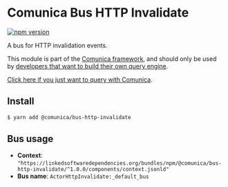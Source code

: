 # Comunica Bus HTTP Invalidate

[![npm version](https://badge.fury.io/js/%40comunica%2Fbus-http-invalidate.svg)](https://www.npmjs.com/package/@comunica/bus-http-invalidate)

A bus for HTTP invalidation events.

This module is part of the [Comunica framework](https://github.com/comunica/comunica),
and should only be used by [developers that want to build their own query engine](https://comunica.dev/docs/modify/).

[Click here if you just want to query with Comunica](https://comunica.dev/docs/query/).

## Install

```bash
$ yarn add @comunica/bus-http-invalidate
```

## Bus usage

* **Context**: `"https://linkedsoftwaredependencies.org/bundles/npm/@comunica/bus-http-invalidate/^1.0.0/components/context.jsonld"`
* **Bus name**: `ActorHttpInvalidate:_default_bus`
